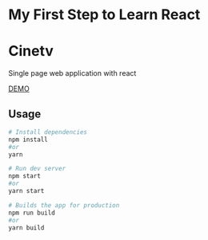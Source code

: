 # My First Step to Learn React

# Cinetv

Single page web application with react

[DEMO](https://next-markdown-blog-drab.vercel.app/)

## Usage

```bash
# Install dependencies
npm install
#or
yarn

# Run dev server
npm start
#or
yarn start

# Builds the app for production
npm run build
#or
yarn build
```
